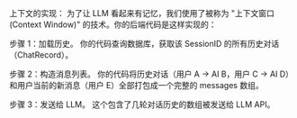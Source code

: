 上下文的实现： 为了让 LLM 看起来有记忆，我们使用了被称为 "上下文窗口 (Context Window)" 的技术。你的后端代码是这样实现的：

步骤 1：加载历史。 你的代码查询数据库，获取该 SessionID 的所有历史对话（ChatRecord）。

步骤 2：构造消息列表。 你的代码将历史对话（用户 A → AI B，用户 C → AI D）和用户当前的新消息（用户 E）全部打包成一个完整的 messages 数组。

步骤 3：发送给 LLM。 这个包含了几轮对话历史的数组被发送给 LLM API。